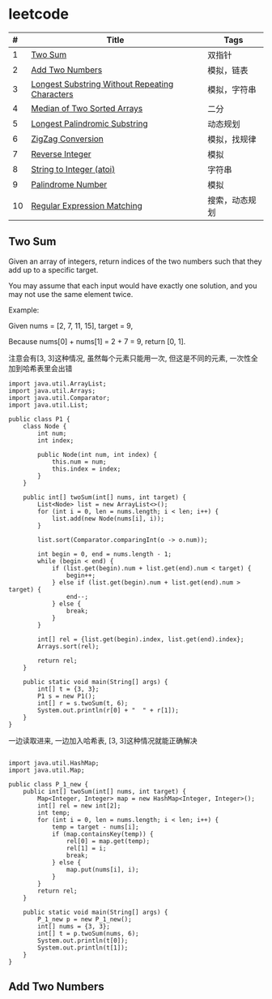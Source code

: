 # leetcode

| #    | **Title**                     | Tags   |
| :--- | ------------------------------------------------------------ | ------ |
| 1    | <a href="#1">Two Sum</a>      | 双指针 |
| 2    | <a href="#2">Add Two Numbers</a>      | 模拟，链表 |
| 3    | <a href="#3">Longest Substring Without Repeating Characters</a>      | 模拟，字符串 |
| 4    | <a href="#4">Median of Two Sorted Arrays</a>      | 二分 |
| 5    | <a href="#5">Longest Palindromic Substring</a>      | 动态规划 |
| 6    | <a href="#6">ZigZag Conversion</a>      | 模拟，找规律 |
| 7    | <a href="#7">Reverse Integer</a>      | 模拟 |
| 8    | <a href="#8">String to Integer (atoi)</a>      | 字符串 |
| 9    | <a href="#9">Palindrome Number </a>      | 模拟 |
| 10    | <a href="#10">Regular Expression Matching</a>      | 搜索，动态规划 |







## <a name="1">Two Sum</a>
Given an array of integers, return indices of the two numbers such that they add up to a specific target.

You may assume that each input would have exactly one solution, and you may not use the same element twice.

Example:

Given nums = [2, 7, 11, 15], target = 9,

Because nums[0] + nums[1] = 2 + 7 = 9,
return [0, 1].

注意会有[3, 3]这种情况, 虽然每个元素只能用一次, 但这是不同的元素, 一次性全加到哈希表里会出错

```
import java.util.ArrayList;
import java.util.Arrays;
import java.util.Comparator;
import java.util.List;

public class P1 {
    class Node {
        int num;
        int index;

        public Node(int num, int index) {
            this.num = num;
            this.index = index;
        }
    }

    public int[] twoSum(int[] nums, int target) {
        List<Node> list = new ArrayList<>();
        for (int i = 0, len = nums.length; i < len; i++) {
            list.add(new Node(nums[i], i));
        }

        list.sort(Comparator.comparingInt(o -> o.num));

        int begin = 0, end = nums.length - 1;
        while (begin < end) {
            if (list.get(begin).num + list.get(end).num < target) {
                begin++;
            } else if (list.get(begin).num + list.get(end).num > target) {
                end--;
            } else {
                break;
            }
        }

        int[] rel = {list.get(begin).index, list.get(end).index};
        Arrays.sort(rel);

        return rel;
    }

    public static void main(String[] args) {
        int[] t = {3, 3};
        P1 s = new P1();
        int[] r = s.twoSum(t, 6);
        System.out.println(r[0] + "  " + r[1]);
    }
}
```
一边读取进来, 一边加入哈希表, [3, 3]这种情况就能正确解决
```

import java.util.HashMap;
import java.util.Map;

public class P_1_new {
    public int[] twoSum(int[] nums, int target) {
        Map<Integer, Integer> map = new HashMap<Integer, Integer>();
        int[] rel = new int[2];
        int temp;
        for (int i = 0, len = nums.length; i < len; i++) {
            temp = target - nums[i];
            if (map.containsKey(temp)) {
                rel[0] = map.get(temp);
                rel[1] = i;
                break;
            } else {
                map.put(nums[i], i);
            }
        }
        return rel;
    }

    public static void main(String[] args) {
        P_1_new p = new P_1_new();
        int[] nums = {3, 3};
        int[] t = p.twoSum(nums, 6);
        System.out.println(t[0]);
        System.out.println(t[1]);
    }
}
```

## <a name="2">Add Two Numbers</a>


